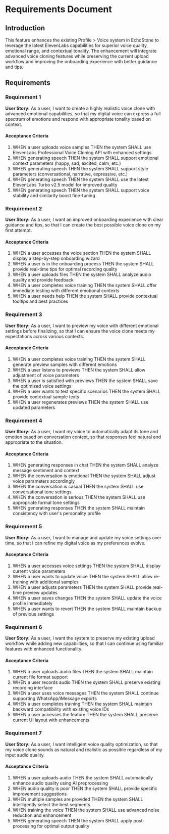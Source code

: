 # Requirements Document

## Introduction

This feature enhances the existing Profile > Voice system in EchoStone to leverage the latest ElevenLabs capabilities for superior voice quality, emotional range, and contextual tonality. The enhancement will integrate advanced voice cloning features while preserving the current upload workflow and improving the onboarding experience with better guidance and tips.

## Requirements

### Requirement 1

**User Story:** As a user, I want to create a highly realistic voice clone with advanced emotional capabilities, so that my digital voice can express a full spectrum of emotions and respond with appropriate tonality based on context.

#### Acceptance Criteria

1. WHEN a user uploads voice samples THEN the system SHALL use ElevenLabs Professional Voice Cloning API with enhanced settings
2. WHEN generating speech THEN the system SHALL support emotional context parameters (happy, sad, excited, calm, etc.)
3. WHEN generating speech THEN the system SHALL support style parameters (conversational, narrative, expressive, etc.)
4. WHEN generating speech THEN the system SHALL use the latest ElevenLabs Turbo v2.5 model for improved quality
5. WHEN generating speech THEN the system SHALL support voice stability and similarity boost fine-tuning

### Requirement 2

**User Story:** As a user, I want an improved onboarding experience with clear guidance and tips, so that I can create the best possible voice clone on my first attempt.

#### Acceptance Criteria

1. WHEN a user accesses the voice section THEN the system SHALL display a step-by-step onboarding wizard
2. WHEN a user is in the onboarding process THEN the system SHALL provide real-time tips for optimal recording quality
3. WHEN a user uploads files THEN the system SHALL analyze audio quality and provide feedback
4. WHEN a user completes voice training THEN the system SHALL offer immediate testing with different emotional contexts
5. WHEN a user needs help THEN the system SHALL provide contextual tooltips and best practices

### Requirement 3

**User Story:** As a user, I want to preview my voice with different emotional settings before finalizing, so that I can ensure the voice clone meets my expectations across various contexts.

#### Acceptance Criteria

1. WHEN a user completes voice training THEN the system SHALL generate preview samples with different emotions
2. WHEN a user listens to previews THEN the system SHALL allow adjustment of voice parameters
3. WHEN a user is satisfied with previews THEN the system SHALL save the optimized voice settings
4. WHEN a user wants to test specific scenarios THEN the system SHALL provide contextual sample texts
5. WHEN a user regenerates previews THEN the system SHALL use updated parameters

### Requirement 4

**User Story:** As a user, I want my voice to automatically adapt its tone and emotion based on conversation context, so that responses feel natural and appropriate to the situation.

#### Acceptance Criteria

1. WHEN generating responses in chat THEN the system SHALL analyze message sentiment and context
2. WHEN the conversation is emotional THEN the system SHALL adjust voice parameters accordingly
3. WHEN the conversation is casual THEN the system SHALL use conversational tone settings
4. WHEN the conversation is serious THEN the system SHALL use appropriate formal tone settings
5. WHEN generating responses THEN the system SHALL maintain consistency with user's personality profile

### Requirement 5

**User Story:** As a user, I want to manage and update my voice settings over time, so that I can refine my digital voice as my preferences evolve.

#### Acceptance Criteria

1. WHEN a user accesses voice settings THEN the system SHALL display current voice parameters
2. WHEN a user wants to update voice THEN the system SHALL allow re-training with additional samples
3. WHEN a user adjusts parameters THEN the system SHALL provide real-time preview updates
4. WHEN a user saves changes THEN the system SHALL update the voice profile immediately
5. WHEN a user wants to revert THEN the system SHALL maintain backup of previous settings

### Requirement 6

**User Story:** As a user, I want the system to preserve my existing upload workflow while adding new capabilities, so that I can continue using familiar features with enhanced functionality.

#### Acceptance Criteria

1. WHEN a user uploads audio files THEN the system SHALL maintain current file format support
2. WHEN a user records audio THEN the system SHALL preserve existing recording interface
3. WHEN a user uses voice messages THEN the system SHALL continue supporting WhatsApp/iMessage exports
4. WHEN a user completes training THEN the system SHALL maintain backward compatibility with existing voice IDs
5. WHEN a user accesses the feature THEN the system SHALL preserve current UI layout with enhancements

### Requirement 7

**User Story:** As a user, I want intelligent voice quality optimization, so that my voice clone sounds as natural and realistic as possible regardless of my input audio quality.

#### Acceptance Criteria

1. WHEN a user uploads audio THEN the system SHALL automatically enhance audio quality using AI preprocessing
2. WHEN audio quality is poor THEN the system SHALL provide specific improvement suggestions
3. WHEN multiple samples are provided THEN the system SHALL intelligently select the best segments
4. WHEN training the voice THEN the system SHALL use advanced noise reduction and enhancement
5. WHEN generating speech THEN the system SHALL apply post-processing for optimal output quality